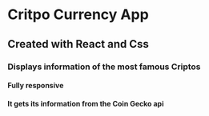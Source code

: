 <h1>Critpo Currency App</h1>
<h2>Created with React and Css </h2>
<h3>Displays information of the most famous Criptos</h3>
<h4>Fully responsive</h4>
<h4>It gets its information from the Coin Gecko api</h4>
